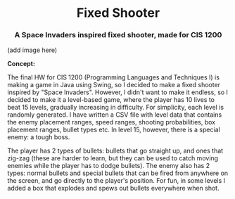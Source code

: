 <h1 align="center">Fixed Shooter</h1>
<h3 align="center">A Space Invaders inspired fixed shooter, made for CIS 1200</h3>

(add image here)

**Concept:**

The final HW for CIS 1200 (Programming Languages and Techniques I) is making a game in Java using Swing, so I decided to make a fixed shooter inspired by "Space Invaders". However, I didn't want to make it endless, so I decided to make it a level-based game, where the player has 10 lives to beat 15 levels, gradually increasing in difficulty. For simplicity, each level is randomly generated. I have written a CSV file with level data that contains the enemy placement ranges, speed ranges, shooting probabilities, box placement ranges, bullet types etc. In level 15, however, there is a special enemy: a tough boss.

The player has 2 types of bullets: bullets that go straight up, and ones that zig-zag (these are harder to learn, but they can be used to catch moving enemies while the player has to dodge bullets). The enemy also has 2 types: normal bullets and special bullets that can be fired from anywhere on the screen, and go directly to the player's position. For fun, in some levels I added a box that explodes and spews out bullets everywhere when shot. 
